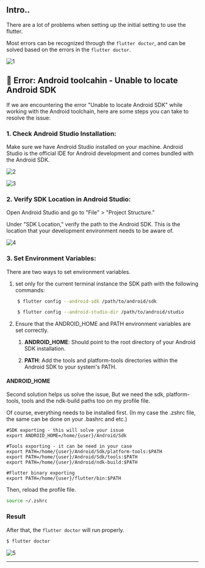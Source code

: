 ## Intro..
There are a lot of problems when setting up the initial setting to use the flutter. 

Most errors can be recognized through the `flutter doctor`, and can be solved based on the errors in the `flutter doctor`.

![1](https://github.com/jinscodes/Blog_nextJS/assets/87598134/3abcb2a7-3d4e-40ff-b159-00e2a9e97cf9)

## 🚨 Error: Android toolcahin - Unable to locate Android SDK
If we are encountering the error "Unable to locate Android SDK" while working with the Android toolchain, here are some steps you can take to resolve the issue:

### 1. Check Android Studio Installation:
Make sure we have Android Studio installed on your machine. Android Studio is the official IDE for Android development and comes bundled with the Android SDK.
	
![2](https://github.com/jinscodes/Blog_nextJS/assets/87598134/6545b9a8-2cc1-4a08-88d0-66dc81f08e47)

![3](https://github.com/jinscodes/Blog_nextJS/assets/87598134/328e34af-7b55-4f0b-a7c8-27d3c97a5d0e)

### 2. Verify SDK Location in Android Studio: 
Open Android Studio and go to "File" > "Project Structure."

Under "SDK Location," verify the path to the Android SDK. This is the location that your development environment needs to be aware of.
	
![4](https://github.com/jinscodes/Blog_nextJS/assets/87598134/23439f98-c20f-4f63-bdc5-67fd17139649)

### 3. Set Environment Variables:
There are two ways to set environment variables.

1. set only for the current terminal instance the SDK path with the following commands:
		
```bash
	$ flutter config --android-sdk /path/to/android/sdk
```
```bash
	$ flutter config --android-studio-dir /path/to/android/studio
```

2. Ensure that the ANDROID_HOME and PATH environment variables are set correctly.

	1. **ANDROID_HOME**: Should point to the root directory of your Android SDK installation.

	2. **PATH**: Add the tools and platform-tools directories within the Android SDK to your system's PATH.

#### ANDROID_HOME
Second solution helps us solve the issue, But we need the sdk, platform-tools, tools and the ndk-build paths too on my profile file.

Of course, everything needs to be installed first. (In my case the .zshrc file, the same can be done on your .bashrc and etc.)

```zshrc
#SDK exporting - this will solve your issue
export ANDROID_HOME=/home/{user}/Android/Sdk 

#Tools exporting - it can be need in your case
export PATH=/home/{user}/Android/Sdk/platform-tools:$PATH
export PATH=/home/{user}/Android/Sdk/tools:$PATH
export PATH=/home/{user}/Android/ndk-build:$PATH

#Flutter binary exporting
export PATH=/home/{user}/flutter/bin:$PATH
```

Then, reload the profile file.

```bash
source ~/.zshrc
```

### Result
After that, the `flutter doctor` will run properly.

```bash
$ flutter doctor
```

![5](https://github.com/jinscodes/Blog_nextJS/assets/87598134/daf4a8b2-d935-407a-b30c-a3294bec05e9)

---
[](https://stackoverflow.com/questions/44485848/android-sdk-cannot-be-found-by-flutter)

[](https://richz.tistory.com/entry/Flutter-Doctor-%EC%8B%A4%ED%96%89%EC%8B%9C-%EB%B0%9C%EC%83%9D%ED%95%A0-%EC%88%98-%EC%9E%88%EB%8A%94-%EC%98%A4%EB%A5%98%EB%93%A4)